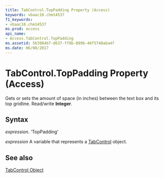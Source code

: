 ```yaml
---
title: TabControl.TopPadding Property (Access)
keywords: vbaac10.chm14537
f1_keywords:
- vbaac10.chm14537
ms.prod: access
api_name:
- Access.TabControl.TopPadding
ms.assetid: 563984b7-d637-ff8b-8996-46f5740aba4f
ms.date: 06/08/2017
---
```



# TabControl.TopPadding Property (Access)

Gets or sets the amount of space (in inches) between the text box and its top gridline. Read/write  **Integer**.


## Syntax

 _expression_. 'TopPadding'

 _expression_ A variable that represents a [TabControl](./Access.TabControl.md) object.


## See also


[TabControl Object](Access.TabControl.md)

